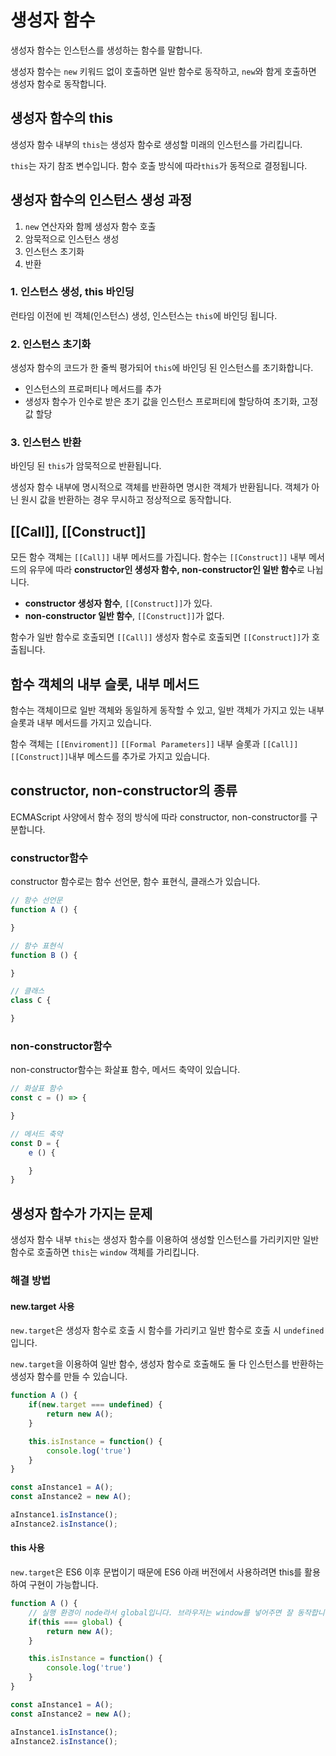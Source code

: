 # 생성자 함수

생성자 함수는 인스턴스를 생성하는 함수를 말합니다.

생성자 함수는 `new` 키워드 없이 호출하면 일반 함수로 동작하고, `new`와 함게 호출하면 생성자 함수로 동작합니다.

## 생성자 함수의 this

생성자 함수 내부의 `this`는 생성자 함수로 생성할 미래의 인스턴스를 가리킵니다.

`this`는 자기 참조 변수입니다. 함수 호출 방식에 따라`this`가 동적으로 결정됩니다.

## 생성자 함수의 인스턴스 생성 과정

1. `new` 연산자와 함께 생성자 함수 호출
2. 암묵적으로 인스턴스 생성
3. 인스턴스 초기화
4. 반환

### 1. 인스턴스 생성, this 바인딩

런타임 이전에 빈 객체(인스턴스) 생성, 인스턴스는 `this`에 바인딩 됩니다.

### 2. 인스턴스 초기화

생성자 함수의 코드가 한 줄씩 평가되어 `this`에 바인딩 된 인스턴스를 초기화합니다.

- 인스턴스의 프로퍼티나 메서드를 추가
- 생성자 함수가 인수로 받은 초기 값을 인스턴스 프로퍼티에 할당하여 초기화, 고정 값 할당

### 3. 인스턴스 반환

바인딩 된 `this`가 암묵적으로 반환됩니다.

생성자 함수 내부에 명시적으로 객체를 반환하면 명시한 객체가 반환됩니다. 객체가 아닌 원시 값을 반환하는 경우 무시하고 정상적으로 동작합니다.

## [[Call]], [[Construct]]

모든 함수 객체는 `[[Call]]` 내부 메서드를 가집니다. 함수는 `[[Construct]]` 내부 메서드의 유무에 따라 **constructor인 생성자 함수, non-constructor인 일반 함수**로 나뉩니다.

- **constructor 생성자 함수**, `[[Construct]]`가 있다.
- **non-constructor 일반 함수**, `[[Construct]]`가 없다.

함수가 일반 함수로 호출되면 `[[Call]]` 생성자 함수로 호출되면 `[[Construct]]`가 호출됩니다.

## 함수 객체의 내부 슬롯, 내부 메서드

함수는 객체이므로 일반 객체와 동일하게 동작할 수 있고, 일반 객체가 가지고 있는 내부 슬롯과 내부 메서드를 가지고 있습니다.

함수 객체는 `[[Enviroment]]` `[[Formal Parameters]]` 내부 슬롯과 `[[Call]]` `[[Construct]]`내부 메스드를 추가로 가지고 있습니다.

## constructor, non-constructor의 종류

ECMAScript 사양에서 함수 정의 방식에 따라 constructor, non-constructor를 구분합니다.

### constructor함수

constructor 함수로는 함수 선언문, 함수 표현식, 클래스가 있습니다.

```js
// 함수 선언문
function A () {

}

// 함수 표현식
function B () {

}

// 클래스
class C {

}
```

### non-constructor함수

non-constructor함수는 화살표 함수, 메서드 축약이 있습니다.

```js
// 화살표 함수
const c = () => {

}

// 메서드 축약
const D = {
    e () {

    }
}
```

## 생성자 함수가 가지는 문제

생성자 함수 내부 `this`는 생성자 함수를 이용하여 생성할 인스턴스를 가리키지만 일반 함수로 호출하면 `this`는 `window` 객체를 가리킵니다.

### 해결 방법

#### new.target 사용

`new.target`은 생성자 함수로 호출 시 함수를 가리키고 일반 함수로 호출 시 `undefined`입니다.

`new.target`을 이용하여 일반 함수, 생성자 함수로 호출해도 둘 다 인스턴스를 반환하는 생성자 함수를 만들 수 있습니다.

```js
function A () {
    if(new.target === undefined) {
        return new A();
    }

    this.isInstance = function() {
        console.log('true')
    }
}

const aInstance1 = A();
const aInstance2 = new A();

aInstance1.isInstance();
aInstance2.isInstance();
```

#### this 사용

`new.target`은 ES6 이후 문법이기 때문에 ES6 아래 버전에서 사용하려면 this를 활용하여 구현이 가능합니다.

```js
function A () {
    // 실행 환경이 node라서 global입니다. 브라우저는 window를 넣어주면 잘 동작합니다.
    if(this === global) {
        return new A();
    }

    this.isInstance = function() {
        console.log('true')
    }
}

const aInstance1 = A();
const aInstance2 = new A();

aInstance1.isInstance();
aInstance2.isInstance();
```
